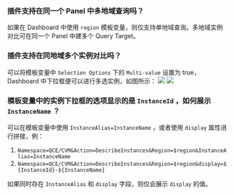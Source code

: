
### 插件支持在同一个 Panel 中多地域查询吗？

如果在 Dashboard 中使用 `region` 模板变量，则仅支持单地域查询。多地域实例对比可在同一个 Panel 中建多个 Query Target。

### 插件支持在同地域多个实例对比吗？

可以将模板变量中 `Selection Options` 下的 `Multi-value` 设置为 true， Dashboard 中下拉框便可以进行多选实例，如图所示：
![](https://main.qcloudimg.com/raw/da6acdd13a5fd82b52de1ec53364c0c5.png)
![](https://main.qcloudimg.com/raw/041a8658cc5e349ab8a51e6d7c9f6c17.png)

###  模板变量中的实例下拉框的选项显示的是 `InstanceId` ，如何展示 `InstanceName` ？

 可以在模板变量中使用 `InstanceAlias=InstanceName` ，或者使用 `display` 属性进行拼接，例：
  1. `Namespace=QCE/CVM&Action=DescribeInstances&Region=$region&InstanceAlias=InstanceName`
  2. `Namespace=QCE/CVM&Action=DescribeInstances&Region=$region&display=${InstanceId}-${InstanceName}`

如果同时存在 `InstanceAlias` 和 `display` 字段，则仅会展示 `display` 的值。
